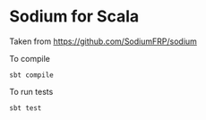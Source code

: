 # Sodium for Scala

Taken from https://github.com/SodiumFRP/sodium 

To compile

    sbt compile

To run tests

    sbt test


